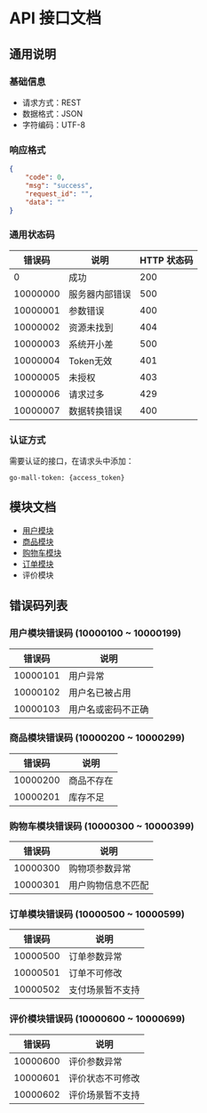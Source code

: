 # API 接口文档

## 通用说明

### 基础信息

- 请求方式：REST
- 数据格式：JSON
- 字符编码：UTF-8

### 响应格式

```json
{
    "code": 0,
    "msg": "success",
    "request_id": "",
    "data": ""
}
```

### 通用状态码

| 错误码 | 说明 | HTTP 状态码 |
|--------|------|-------------|
| 0 | 成功 | 200 |
| 10000000 | 服务器内部错误 | 500 |
| 10000001 | 参数错误 | 400 |
| 10000002 | 资源未找到 | 404 |
| 10000003 | 系统开小差 | 500 |
| 10000004 | Token无效 | 401 |
| 10000005 | 未授权 | 403 |
| 10000006 | 请求过多 | 429 |
| 10000007 | 数据转换错误 | 400 |

### 认证方式

需要认证的接口，在请求头中添加：

```Plain Text
go-mall-token: {access_token}
```

## 模块文档

- [用户模块](user.md)
- [商品模块](commodity.md)
- [购物车模块](cart.md)
- [订单模块](order.md)
- 评价模块

## 错误码列表

### 用户模块错误码 (10000100 ~ 10000199)

| 错误码 | 说明 |
|--------|------|
| 10000101 | 用户异常 |
| 10000102 | 用户名已被占用 |
| 10000103 | 用户名或密码不正确 |

### 商品模块错误码 (10000200 ~ 10000299)

| 错误码 | 说明 |
|--------|------|
| 10000200 | 商品不存在 |
| 10000201 | 库存不足 |

### 购物车模块错误码 (10000300 ~ 10000399)

| 错误码 | 说明 |
|--------|------|
| 10000300 | 购物项参数异常 |
| 10000301 | 用户购物信息不匹配 |

### 订单模块错误码 (10000500 ~ 10000599)

| 错误码 | 说明 |
|--------|------|
| 10000500 | 订单参数异常 |
| 10000501 | 订单不可修改 |
| 10000502 | 支付场景暂不支持 |

### 评价模块错误码 (10000600 ~ 10000699)

| 错误码 | 说明 |
|--------|------|
| 10000600 | 评价参数异常 |
| 10000601 | 评价状态不可修改 |
| 10000602 | 评价场景暂不支持 |
